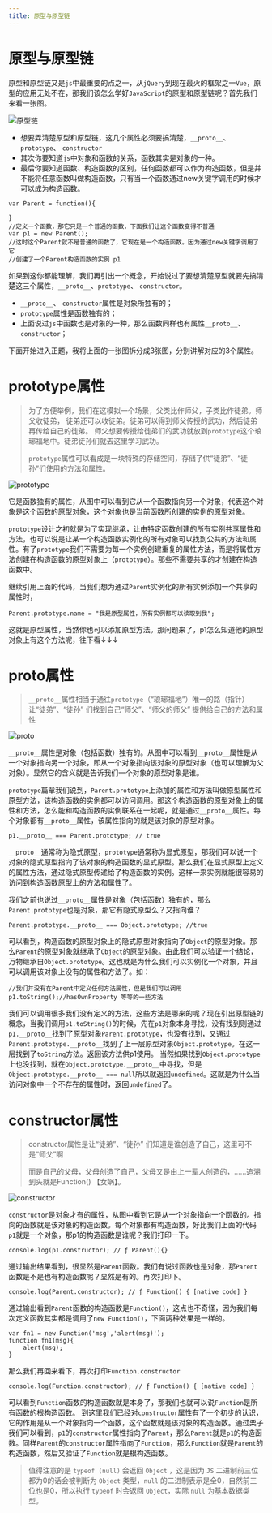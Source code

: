 ```yaml
---
title: 原型与原型链
---
```


# 原型与原型链

原型和原型链又是`js`中最重要的点之一，从`jQuery`到现在最火的框架之一`Vue`，原型的应用无处不在，那我们该怎么学好`JavaScript`的原型和原型链呢？首先我们来看一张图。

![原型链](https://i.ibb.co/FVxQg5d/We-Chat225b55de3b4ae290795eb8a1146b401b.png "原型链")

+ 想要弄清楚原型和原型链，这几个属性必须要搞清楚，`__proto__`、`prototype`、 `constructor`
+ 其次你要知道`js`中对象和函数的关系，函数其实是对象的一种。
+ 最后你要知道函数、构造函数的区别，任何函数都可以作为构造函数，但是并不能将任意函数叫做构造函数，只有当一个函数通过new关键字调用的时候才可以成为构造函数。

```
var Parent = function(){

}
//定义一个函数，那它只是一个普通的函数，下面我们让这个函数变得不普通
var p1 = new Parent();
//这时这个Parent就不是普通的函数了，它现在是一个构造函数。因为通过new关键字调用了它
//创建了一个Parent构造函数的实例 p1
```

如果到这你都能理解，我们再引出一个概念，开始说过了要想清楚原型就要先搞清楚这三个属性，`__proto__`、`prototype`、 `constructor`。

+ `__proto__`、 `constructor`属性是对象所独有的；
+ `prototype`属性是函数独有的；
+ 上面说过`js`中函数也是对象的一种，那么函数同样也有属性`__proto__`、 `constructor`；

下面开始进入正题，我将上面的一张图拆分成3张图，分别讲解对应的3个属性。

# prototype属性

>为了方便举例，我们在这模拟一个场景，父类比作师父，子类比作徒弟。师父收徒弟，
 徒弟还可以收徒弟。徒弟可以得到师父传授的武功，然后徒弟再传给自己的徒弟。
 师父想要传授给徒弟们的武功就放到`prototype`这个琅琊福地中。徒弟徒孙们就去这里学习武功。
>
>`prototype`属性可以看成是一块特殊的存储空间，存储了供“徒弟”、“徒孙”们使用的方法和属性。

![prototype](https://i.ibb.co/s9VpJQ3/323548351-1642fae65598fc65.png "prototype")

它是函数独有的属性，从图中可以看到它从一个函数指向另一个对象，代表这个对象是这个函数的原型对象，这个对象也是当前函数所创建的实例的原型对象。

`prototype`设计之初就是为了实现继承，让由特定函数创建的所有实例共享属性和方法，也可以说是让某一个构造函数实例化的所有对象可以找到公共的方法和属性。有了`prototype`我们不需要为每一个实例创建重复的属性方法，而是将属性方法创建在构造函数的原型对象上（`prototype`）。那些不需要共享的才创建在构造函数中。

继续引用上面的代码，当我们想为通过`Parent`实例化的所有实例添加一个共享的属性时，

```
Parent.prototype.name = "我是原型属性，所有实例都可以读取到我";
```

这就是原型属性，当然你也可以添加原型方法。那问题来了，p1怎么知道他的原型对象上有这个方法呢，往下看↓↓↓

# proto属性

>`__proto__`属性相当于通往`prototype`（“琅琊福地”）唯一的路（指针）
 让“徒弟”、“徒孙” 们找到自己“师父”、“师父的师父” 提供给自己的方法和属性

![__proto__](https://i.ibb.co/s9VpJQ3/323548351-1642fae65598fc65.png "__proto__")

`__proto__`属性是对象（包括函数）独有的。从图中可以看到`__proto__`属性是从一个对象指向另一个对象，即从一个对象指向该对象的原型对象（也可以理解为父对象）。显然它的含义就是告诉我们一个对象的原型对象是谁。

`prototype`篇章我们说到，`Parent.prototype`上添加的属性和方法叫做原型属性和原型方法，该构造函数的实例都可以访问调用。那这个构造函数的原型对象上的属性和方法，怎么能和构造函数的实例联系在一起呢，就是通过`__proto__`属性。每个对象都有`__proto__`属性，该属性指向的就是该对象的原型对象。

```
p1.__proto__ === Parent.prototype; // true
```

`__proto__`通常称为隐式原型，`prototype`通常称为显式原型，那我们可以说一个对象的隐式原型指向了该对象的构造函数的显式原型。那么我们在显式原型上定义的属性方法，通过隐式原型传递给了构造函数的实例。这样一来实例就能很容易的访问到构造函数原型上的方法和属性了。

我们之前也说过`__proto__`属性是对象（包括函数）独有的，那么`Parent.prototype`也是对象，那它有隐式原型么？又指向谁？

```
Parent.prototype.__proto__ === Object.prototype; //true
```

可以看到，构造函数的原型对象上的隐式原型对象指向了`Object`的原型对象。那么`Parent`的原型对象就继承了`Object`的原型对象。由此我们可以验证一个结论，万物继承自`Object.prototype`。这也就是为什么我们可以实例化一个对象，并且可以调用该对象上没有的属性和方法了。如：

```
//我们并没有在Parent中定义任何方法属性，但是我们可以调用
p1.toString();//hasOwnProperty 等等的一些方法
```

我们可以调用很多我们没有定义的方法，这些方法是哪来的呢？现在引出原型链的概念，当我们调用`p1.toString()`的时候，先在`p1`对象本身寻找，没有找到则通过`p1.__proto__`找到了原型对象`Parent.prototype`，也没有找到，又通过`Parent.prototype.__proto__`找到了上一层原型对象`Object.prototype`。在这一层找到了`toString`方法。返回该方法供p1使用。
当然如果找到`Object.prototype`上也没找到，就在`Object.prototype.__proto__`中寻找，但是`Object.prototype.__proto__ === null`所以就返回`undefined`。这就是为什么当访问对象中一个不存在的属性时，返回`undefined`了。

# constructor属性

>constructor属性是让“徒弟”、“徒孙” 们知道是谁创造了自己，这里可不是“师父”啊
>
>而是自己的父母，父母创造了自己，父母又是由上一辈人创造的，……追溯到头就是Function() 【女娲】。
>

![constructor](https://i.ibb.co/s9VpJQ3/323548351-1642fae65598fc65.png "constructor")


`constructor`是对象才有的属性，从图中看到它是从一个对象指向一个函数的。指向的函数就是该对象的构造函数。每个对象都有构造函数，好比我们上面的代码`p1`就是一个对象，那p1的构造函数是谁呢？我们打印一下。

```
console.log(p1.constructor); // ƒ Parent(){}
```

通过输出结果看到，很显然是`Parent`函数。我们有说过函数也是对象，那`Parent`函数是不是也有构造函数呢？显然是有的。再次打印下。

```
console.log(Parent.constructor); // ƒ Function() { [native code] }
```

通过输出看到`Parent`函数的构造函数是`Function()`，这点也不奇怪，因为我们每次定义函数其实都是调用了`new Function()`，下面两种效果是一样的。

```
var fn1 = new Function('msg','alert(msg)');
function fn1(msg){
    alert(msg);
}
```

那么我们再回来看下，再次打印`Function.constructor`

```
console.log(Function.constructor); // ƒ Function() { [native code] }
```

可以看到`Function`函数的构造函数就是本身了，那我们也就可以说`Function`是所有函数的根构造函数。
到这里我们已经对`constructor`属性有了一个初步的认识，它的作用是从一个对象指向一个函数，这个函数就是该对象的构造函数。通过栗子我们可以看到，`p1`的`constructor`属性指向了`Parent`，那么`Parent`就是`p1`的构造函数。同样`Parent`的`constructor`属性指向了`Function`，那么`Function`就是`Parent`的构造函数，然后又验证了`Function`就是根构造函数。



>值得注意的是 `typeof (null)` 会返回 `Object` ，这是因为 `JS` 二进制前三位都为0的话会被判断为 `Object` 类型，`null` 的二进制表示是全0，自然前三位也是0，所以执行 `typeof` 时会返回 `Object`，实际 `null` 为基本数据类型。


